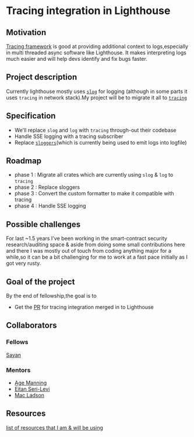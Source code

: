 # Tracing integration in Lighthouse
## Motivation

[Tracing framework](https://slog.rs/) is good at providing additional context to logs,especially in multi threaded async software like Lighthouse. It makes interpreting logs much easier and will help devs identify and fix bugs faster. 
## Project description
Currently lighthouse mostly uses [`slog`](https://slog.rs/) for logging (although in some parts it uses `tracing` in network stack).My project will be to migrate it all to [`tracing`](https://docs.rs/tracing/latest/tracing/)

## Specification
- We'll replace `slog` and `log` with `tracing` through-out their codebase
- Handle SSE logging with a tracing subscriber
- Replace [`sloggers`](https://github.com/sile/sloggers)(which is currently being used to emit logs into logfile) 

## Roadmap
- phase 1 : Migrate all crates which are currently using `slog` & `log` to `tracing`
- phase 2 : Replace sloggers
- phase 3 : Convert the custom formatter to make it compatible with tracing
- phase 4 : Handle SSE logging
    


## Possible challenges

For last ~1.5 years I've been working in the smart-contract security research/auditing space & aside from doing some small contributions here and there I was mostly out of touch from coding anything major for a while,so it can be a bit challenging for me to work at a fast pace initially as I got very rusty.

## Goal of the project
By the end of fellowship,the goal is to 
- Get the [PR](https://github.com/sigp/lighthouse/pull/6339) for tracing integration merged in to Lighthouse


## Collaborators

### Fellows 

[Sayan](https://github.com/ThreeHrSleep/)

### Mentors
- [Age Manning](https://github.com/agemanning)
- [Eitan Seri-Levi](https://github.com/eserilev)
- [Mac Ladson](https://github.com/macladson)

## Resources

[list of resources that I am & will be using](https://hackmd.io/@threehrsleep/list-of-resources-for-my-epf-project)
